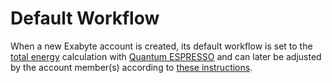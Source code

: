 # Default Workflow

When a new Exabyte account is created, its default workflow is set to the [total energy](/properties/properties.md) calculation with [Quantum ESPRESSO](/applications/quantum-espresso.md) and can later be adjusted by the account member(s) according to [these instructions](actions/set-default.md). 
